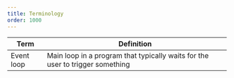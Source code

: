 ```yaml
---
title: Terminology
order: 1000
---
```


| Term       | Definition                                                                    |
| ---------- | ----------------------------------------------------------------------------- |
| Event loop | Main loop in a program that typically waits for the user to trigger something |

